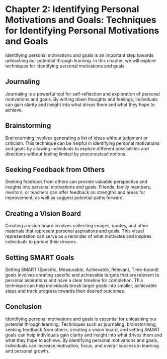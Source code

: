 Chapter 2: Identifying Personal Motivations and Goals: Techniques for Identifying Personal Motivations and Goals
================================================================================================================

Identifying personal motivations and goals is an important step towards unleashing our potential through learning. In this chapter, we will explore techniques for identifying personal motivations and goals.

Journaling
----------

Journaling is a powerful tool for self-reflection and exploration of personal motivations and goals. By writing down thoughts and feelings, individuals can gain clarity and insight into what drives them and what they hope to achieve.

Brainstorming
-------------

Brainstorming involves generating a list of ideas without judgment or criticism. This technique can be helpful in identifying personal motivations and goals by allowing individuals to explore different possibilities and directions without feeling limited by preconceived notions.

Seeking Feedback from Others
----------------------------

Seeking feedback from others can provide valuable perspective and insights into personal motivations and goals. Friends, family members, mentors, or teachers can offer feedback on strengths and areas for improvement, as well as suggest potential paths forward.

Creating a Vision Board
-----------------------

Creating a vision board involves collecting images, quotes, and other materials that represent personal aspirations and goals. This visual representation can serve as a reminder of what motivates and inspires individuals to pursue their dreams.

Setting SMART Goals
-------------------

Setting SMART (Specific, Measurable, Achievable, Relevant, Time-bound) goals involves creating specific and achievable targets that are relevant to personal aspirations and have a clear timeline for completion. This technique can help individuals break larger goals into smaller, achievable steps and track progress towards their desired outcomes.

Conclusion
----------

Identifying personal motivations and goals is essential for unleashing our potential through learning. Techniques such as journaling, brainstorming, seeking feedback from others, creating a vision board, and setting SMART goals can help individuals gain clarity and insight into what drives them and what they hope to achieve. By identifying personal motivations and goals, individuals can increase motivation, focus, and overall success in learning and personal growth.
